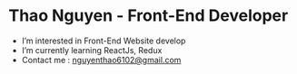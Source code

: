 # Thao Nguyen - Front-End Developer
- I’m interested in Front-End Website develop
- I’m currently learning ReactJs, Redux
- Contact me : nguyenthao6102@gmail.com

<!---
nguyenthao6102/nguyenthao6102 is a ✨ special ✨ repository because its `README.md` (this file) appears on your GitHub profile.
You can click the Preview link to take a look at your changes.
--->
